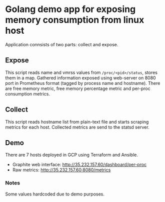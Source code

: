 # Golang demo app for exposing memory consumption from linux host

Application connsists of two parts: collect and expose.

## Expose

This script reads name and vmrss values from ``/proc/<pid>/status``, stores them in a map.
Gathered information exposed using web-server on 8080 port in Prometheus format (tagged by process name and hostname).
There are free memory metric, free memory percentage metric and per-proc consumption metrics.

## Collect

This script reads hostname list from plain-text file and starts scraping metrics for each host.
Collected metrics are send to the statsd server.

## Demo

There are 7 hosts deployed in GCP using Terraform and Ansible.

* Graphite web interface: http://35.232.157.60/dashboard/per-proc
* Raw metrics: http://35.232.157.60:8080/metrics

### Notes

Some values hardcoded due to demo purposes.